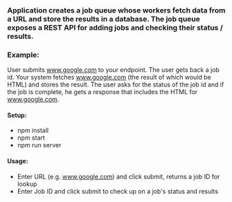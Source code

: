 ### Application creates a job queue whose workers fetch data from a URL and store the results in a database. The job queue exposes a REST API for adding jobs and checking their status / results.

### Example:

User submits www.google.com to your endpoint. The user gets back a job id. Your system fetches www.google.com (the result of which would be HTML) and stores the result. The user asks for the status of the job id and if the job is complete, he gets a response that includes the HTML for www.google.com.

#### Setup:
* npm install
* npm start
* npm run server

#### Usage:
* Enter URL (e.g. www.google.com) and click submit, returns a job ID for lookup
* Enter Job ID and click submit to check up on a job's status and results